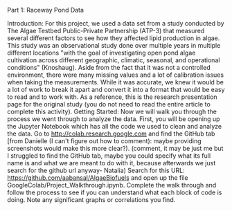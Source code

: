 Part 1: Raceway Pond Data

Introduction:
For this project, we used a data set from a study conducted by The Algae Testbed Public-Private Partnership (ATP-3) that measured several different factors to see how they affected lipid production in algae.  This study was an observational study done over multiple years in multiple different locations "with the goal of investigating open pond algae cultivation across different geographic, climatic, seasonal, and operational conditions"  (Knoshaug).  Aside from the fact that it was not a controlled environment, there were many missing values and a lot of calibration issues when taking the measurements. While it was accurate, we knew it would be a lot of work to break it apart and convert it into a format that would be easy to read and to work with.
As a reference, this is the research presentation page for the original study (you do not need to read the entire article to complete this activity).
Getting Started:
Now we will walk you through the process we went through to analyze the data. 
First, you will be opening up the Jupyter Notebook which has all the code we used to clean and analyze the data. Go to http://colab.research.google.com and find the GitHub tab [from Danielle (I can't figure out how to comment): maybe providing screenshots would make this more clear?). 
(comment, it may be just me but I struggled to find the GitHub tab, maybe you could specify what its full name is and what we are meant to do with it, because afterwards we just search for the github url anyway- Natalia)
Search for this URL: https://github.com/aabansal/AlgaeBiofuels and open up the file GoogleColab/Project_Walkthrough.ipynb.
Complete the walk through and follow the process to see if you can understand what each block of code is doing.  Note any significant graphs or correlations you find.
